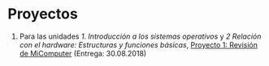 # Proyectos

1. Para las unidades *1. Introducción a los sistemas operativos* y *2
   Relación con el hardware: Estructuras y funciones básicas*,
   [Proyecto 1: Revisión de MiComputer](./1/README.md) (Entrega:
   30.08.2018)
<!-- 1. Para las unidades de *Administración de procesos* y *Planificación -->
<!--    de procesos*, [Proyecto 1: Monitor de sistema](./1/README.org) -->
<!--    (Entrega: xx.xx.2018) -->
